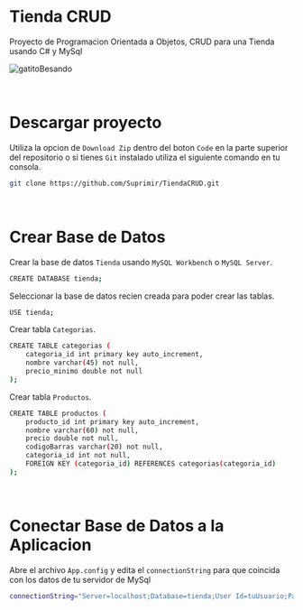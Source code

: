 # Tienda CRUD

Proyecto de Programacion Orientada a Objetos, CRUD para una Tienda usando C# y MySql

![gatitoBesando](https://github.com/user-attachments/assets/96511b00-b58e-4311-b192-2e2a5351f374)

<br>

# Descargar proyecto
Utiliza la opcion de `Download Zip` dentro del boton `Code` en la parte superior del repositorio o si tienes `Git` instalado utiliza el siguiente comando en tu consola.
```bash
git clone https://github.com/Suprimir/TiendaCRUD.git
```

<br>

# Crear Base de Datos

Crear la base de datos `Tienda` usando `MySQL Workbench` o `MySQL Server`.
```bash
CREATE DATABASE tienda;
```

Seleccionar la base de datos recien creada para poder crear las tablas.
```bash
USE tienda;
```

Crear tabla `Categorias`.
```bash
CREATE TABLE categorias (
    categoria_id int primary key auto_increment,
    nombre varchar(45) not null,
    precio_minimo double not null
);
```

Crear tabla `Productos`.
```bash
CREATE TABLE productos (
    producto_id int primary key auto_increment,
    nombre varchar(60) not null,
    precio double not null,
    codigoBarras varchar(20) not null,
    categoria_id int not null,
    FOREIGN KEY (categoria_id) REFERENCES categorias(categoria_id)
);
```

<br>

# Conectar Base de Datos a la Aplicacion

Abre el archivo `App.config` y edita el `connectionString` para que coincida con los datos de tu servidor de MySql
```bash
connectionString="Server=localhost;Database=tienda;User Id=tuUsuario;Password=tuContraseña;"
```

